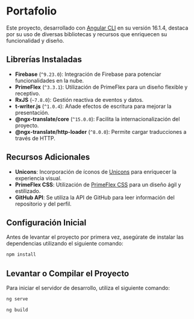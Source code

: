 # Portafolio

Este proyecto, desarrollado con [Angular CLI](https://github.com/angular/angular-cli) en su versión 16.1.4, destaca por su uso de diversas bibliotecas y recursos que enriquecen su funcionalidad y diseño.

## Librerías Instaladas

- **Firebase** (`^9.23.0`): Integración de Firebase para potenciar funcionalidades en la nube.
- **PrimeFlex** (`^3.3.1`): Utilización de PrimeFlex para un diseño flexible y receptivo.
- **RxJS** (`~7.8.0`): Gestión reactiva de eventos y datos.
- **t-writer.js** (`^1.0.4`): Añade efectos de escritura para mejorar la presentación.
- **@ngx-translate/core** (`^15.0.0`): Facilita la internacionalización del proyecto.
- **@ngx-translate/http-loader** (`^8.0.0`): Permite cargar traducciones a través de HTTP.

## Recursos Adicionales

- **Unicons**: Incorporación de íconos de [Unicons](https://campus.sfpaula.com/lite/modules/icons/unicons.html) para enriquecer la experiencia visual.
- **PrimeFlex CSS**: Utilización de [PrimeFlex CSS](https://primeflex.org/) para un diseño ágil y estilizado.
- **GitHub API**: Se utiliza la API de GitHub para leer información del repositorio y del perfil.

## Configuración Inicial

Antes de levantar el proyecto por primera vez, asegúrate de instalar las dependencias utilizando el siguiente comando:

```bash
npm install
````
## Levantar o Compilar el Proyecto

Para iniciar el servidor de desarrollo, utiliza el siguiente comando:

```bash
ng serve
````
```bash
ng build
````
